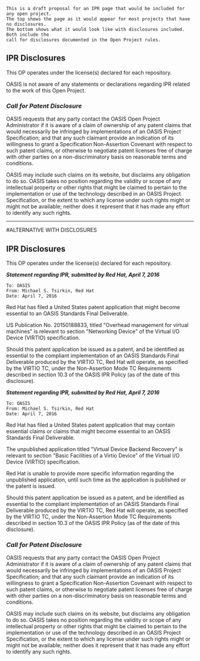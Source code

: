 ```
This is a draft proposal for an IPR page that would be included for any open project. 
The top shows the page as it would appear for most projects that have no disclosures. 
The bottom shows what it would look like with disclosures included. Both include the 
call for disclosures documented in the Open Project rules.
```

## IPR Disclosures

This OP operates under the license(s) declared for each repository.

OASIS is not aware of any statements or declarations regarding IPR related to the work of this Open Project.

### *Call for Patent Disclosure*

OASIS requests that any party contact the OASIS Open Project Administrator if it is aware of a claim of ownership of any patent claims that would necessarily be infringed by implementations of an OASIS Project Specification; and that any such claimant provide an indication of its willingness to grant a Specification Non-Assertion Covenant with respect to such patent claims, or otherwise to negotiate patent licenses free of charge with other parties on a non-discriminatory basis on reasonable terms and conditions.

OASIS may include such claims on its website, but disclaims any obligation to do so. OASIS takes no position regarding the validity or scope of any intellectual property or other rights that might be claimed to pertain to the implementation or use of the technology described in an OASIS Project Specification, or the extent to which any license under such rights might or might not be available; neither does it represent that it has made any effort to identify any such rights.

-----------------------------------
#ALTERNATIVE WITH DISCLOSURES

## IPR Disclosures

This OP operates under the license(s) declared for each repository.

__*Statement regarding IPR, submitted by Red Hat, April 7, 2016*__

```
To: OASIS
From: Michael S. Tsirkin, Red Hat
Date: April 7, 2016
```
Red Hat has filed a United States patent application that might become essential to an OASIS Standards Final Deliverable.

US Publication No. 20150188833, titled "Overhead management for virtual machines" is relevant to section "Networking Device" of the Virtual I/O Device (VIRTIO) specification.

Should this patent application be issued as a patent, and be identified as essential to the compliant implementation of an OASIS Standards Final Deliverable produced by the VIRTIO TC, Red Hat will operate, as specified by the VIRTIO TC, under the Non-Assertion Mode TC Requirements described in section 10.3 of the OASIS IPR Policy (as of the date of this disclosure).

__*Statement regarding IPR, submitted by Red Hat, April 7, 2016*__

```
To: OASIS
From: Michael S. Tsirkin, Red Hat
Date: April 7, 2016
```
Red Hat has filed a United States patent application that may contain essential claims or claims that might become essential to an OASIS Standards Final Deliverable.

The unpublished application titled "Virtual Device Backend Recovery" is relevant to section "Basic Facilities of a Virtio Device" of the Virtual I/O Device (VIRTIO) specification.

Red Hat is unable to provide more specific information regarding the unpublished application, until such time as the application is published or the patent is issued.

Should this patent application be issued as a patent, and be identified as essential to the compliant implementation of an OASIS Standards Final Deliverable produced by the VIRTIO TC, Red Hat will operate, as specified by the VIRTIO TC, under the Non-Assertion Mode TC Requirements described in section 10.3 of the OASIS IPR Policy (as of the date of this disclosure).

### *Call for Patent Disclosure*

OASIS requests that any party contact the OASIS Open Project Administrator if it is aware of a claim of ownership of any patent claims that would necessarily be infringed by implementations of an OASIS Project Specification; and that any such claimant provide an indication of its willingness to grant a Specification Non-Assertion Covenant with respect to such patent claims, or otherwise to negotiate patent licenses free of charge with other parties on a non-discriminatory basis on reasonable terms and conditions.

OASIS may include such claims on its website, but disclaims any obligation to do so. OASIS takes no position regarding the validity or scope of any intellectual property or other rights that might be claimed to pertain to the implementation or use of the technology described in an OASIS Project Specification, or the extent to which any license under such rights might or might not be available; neither does it represent that it has made any effort to identify any such rights.

